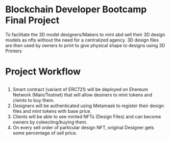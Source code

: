 # Blockchain Developer Bootcamp Final Project

To facilitate the 3D model designers/Makers  to  mint abd  sell their  3D design models as nfts without the need for a centralized agency. 3D design files are then used by owners  to print to give physical shape to designs using 3D Printers

# Project Workflow

##
 1. Smart contract (variant of ERC721) will be deployed on Ehereum Network (Main/Testnet) that will allow desiners to mint tokens and cleints to buy them.
 2. Designers will be authenticated using Metamask to register their design files and mint tokens with base price.
 3. Clients will be able to see minted NFTs (Design Files) and can become owners by coleecting/buying them.
 4. On every sell order of particular design NFT, original Designer gets some percentage of sell price.

